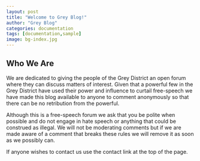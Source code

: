 ```yaml
---
layout: post
title: "Welcome to Grey Blog!"
author: "Grey Blog"
categories: documentation
tags: [documentation,sample]
image: bg-index.jpg
---
```



## Who We Are

We are dedicated to giving the people of the Grey District an open forum where they can discuss matters of interest. Given that a powerful few in the Grey District have used their power and influence to curtail free-speech we have made this blog available to anyone to comment anonymously so that there can be no retribution from the powerful.

Although this is a free-speech forum we ask that you be polite when possible and do not engage in hate speech or anything that could be construed as illegal. We will not be moderating comments but if we are made aware of a comment that breaks these rules we will remove it as soon as we possibly can.

If anyone wishes to contact us use the contact link at the top of the page.


